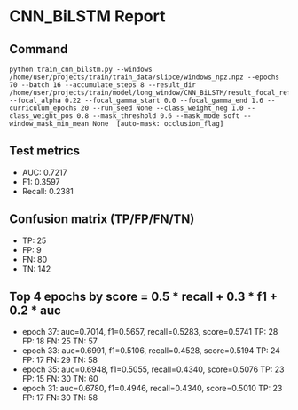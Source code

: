 # CNN_BiLSTM Report

## Command
```
python train_cnn_bilstm.py --windows /home/user/projects/train/train_data/slipce/windows_npz.npz --epochs 70 --batch 16 --accumulate_steps 8 --result_dir /home/user/projects/train/model/long_window/CNN_BiLSTM/result_focal_refine/cw02_fg02 --focal_alpha 0.22 --focal_gamma_start 0.0 --focal_gamma_end 1.6 --curriculum_epochs 20 --run_seed None --class_weight_neg 1.0 --class_weight_pos 0.8 --mask_threshold 0.6 --mask_mode soft --window_mask_min_mean None  [auto-mask: occlusion_flag]
```

## Test metrics
- AUC: 0.7217
- F1: 0.3597
- Recall: 0.2381
## Confusion matrix (TP/FP/FN/TN)
- TP: 25
- FP: 9
- FN: 80
- TN: 142

## Top 4 epochs by score = 0.5 * recall + 0.3 * f1 + 0.2 * auc
- epoch 37: auc=0.7014, f1=0.5657, recall=0.5283, score=0.5741  TP: 28 FP: 18 FN: 25 TN: 57
- epoch 33: auc=0.6991, f1=0.5106, recall=0.4528, score=0.5194  TP: 24 FP: 17 FN: 29 TN: 58
- epoch 35: auc=0.6948, f1=0.5055, recall=0.4340, score=0.5076  TP: 23 FP: 15 FN: 30 TN: 60
- epoch 31: auc=0.6780, f1=0.4946, recall=0.4340, score=0.5010  TP: 23 FP: 17 FN: 30 TN: 58
